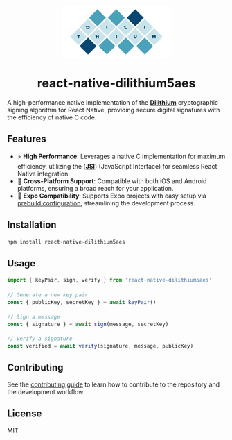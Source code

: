 <p align="center">
  <img height="120" src="./dilithium.png">
  <h1 align="center">react-native-dilithium5aes</h1>
</p>

A high-performance native implementation of the **[Dilithium](https://www.pq-crystals.org/dilithium/)** cryptographic signing algorithm for React Native, providing secure digital signatures with the efficiency of native C code.

## Features

- ⚡ **High Performance**: Leverages a native C implementation for maximum efficiency, utilizing the (**[JSI](https://reactnative.dev/docs/next/the-new-architecture/cxx-cxxturbomodules)**) (JavaScript Interface) for seamless React Native integration.
- 📱 **Cross-Platform Support**: Compatible with both iOS and Android platforms, ensuring a broad reach for your application.
- 🚀 **Expo Compatibility**: Supports Expo projects with easy setup via [prebuild configuration](https://docs.expo.dev/workflow/prebuild/), streamlining the development process.

## Installation

```sh
npm install react-native-dilithium5aes
```

## Usage

```js
import { keyPair, sign, verify } from 'react-native-dilithium5aes'

// Generate a new key pair
const { publicKey, secretKey } = await keyPair()

// Sign a message
const { signature } = await sign(message, secretKey)

// Verify a signature
const verified = await verify(signature, message, publicKey)
```

## Contributing

See the [contributing guide](CONTRIBUTING.md) to learn how to contribute to the repository and the development workflow.

## License

MIT
